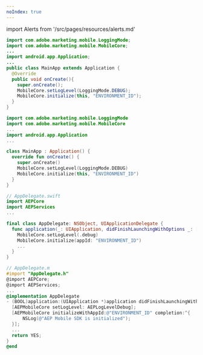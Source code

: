 ```yaml
---
noIndex: true
---
```


import Alerts from '/src/pages/resources/alerts.md'

<Variant platform="android-java" task="add-simplified-initialization" repeat="2"/>

```java
import com.adobe.marketing.mobile.LoggingMode;
import com.adobe.marketing.mobile.MobileCore;
...
import android.app.Application;
...
public class MainApp extends Application {
  @Override
  public void onCreate(){
    super.onCreate();
    MobileCore.setLogLevel(LoggingMode.DEBUG);
    MobileCore.initialize(this, "ENVIRONMENT_ID");
  }
}
```

<Alerts query="platform=initialize-api-version&componentClass=InlineNestedAlert"/>

<Variant platform="android-kotlin" task="add-simplified-initialization" repeat="2"/>

```kotlin
import com.adobe.marketing.mobile.LoggingMode
import com.adobe.marketing.mobile.MobileCore
...
import android.app.Application
...

class MainApp : Application() {
  override fun onCreate() {
    super.onCreate()
    MobileCore.setLogLevel(LoggingMode.DEBUG)
    MobileCore.initialize(this, "ENVIRONMENT_ID")
  }
}
```
<Alerts query="platform=initialize-api-version&componentClass=InlineNestedAlert"/>

<Variant platform="ios-swift" task="add-simplified-initialization" repeat="2"/>

```swift
// AppDelegate.swift
import AEPCore
import AEPServices
...

final class AppDelegate: NSObject, UIApplicationDelegate {
  func application(_: UIApplication, didFinishLaunchingWithOptions _: [UIApplication.LaunchOptionsKey: Any]? = nil) -> Bool {
    MobileCore.setLogLevel(.debug)
    MobileCore.initialize(appId: "ENVIRONMENT_ID")
    ...
  }
}
```

<Alerts query="platform=initialize-api-version&componentClass=InlineNestedAlert"/>

<Variant platform="ios-objc" task="add-simplified-initialization" repeat="2"/>

```objectivec
// AppDelegate.m
#import "AppDelegate.h"
@import AEPCore;
@import AEPServices;
...
@implementation AppDelegate
- (BOOL)application:(UIApplication *)application didFinishLaunchingWithOptions:(NSDictionary *)launchOptions {
  [AEPMobileCore setLogLevel: AEPLogLevelDebug];  
  [AEPMobileCore initializeWithAppId:@"ENVIRONMENT_ID" completion:^{
      NSLog(@"AEP Mobile SDK is initialized");
  }];
  ...
  return YES;
}
@end
```
<Alerts query="platform=initialize-api-version&componentClass=InlineNestedAlert"/>
